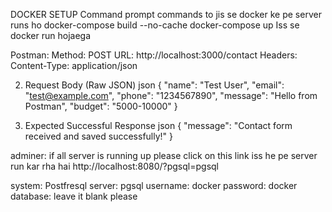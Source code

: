 DOCKER SETUP
Command prompt commands to jis se docker ke pe server runs ho 
docker-compose build --no-cache
docker-compose up 
Iss se docker run hojaega 

Postman: 
Method: POST
URL: http://localhost:3000/contact
Headers:
Content-Type: application/json

2. Request Body (Raw JSON)
json
{
    "name": "Test User",
    "email": "test@example.com",
    "phone": "1234567890",
    "message": "Hello from Postman",
    "budget": "5000-10000"
}

3. Expected Successful Response
json
{
    "message": "Contact form received and saved successfully!"
} 

adminer: 
if all server is running up please click on this link iss he pe server run kar rha hai http://localhost:8080/?pgsql=pgsql

system: Postfresql
server: pgsql
username: docker
password: docker
database: leave it blank please 


















